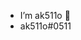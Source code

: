 
- I’m ak511o 🎩
- ak511o#0511



<!---
ak511o/ak511o is a ✨ special ✨ repository because its `README.md` (this file) appears on your GitHub profile.
You can click the Preview link to take a look at your changes.
--->
